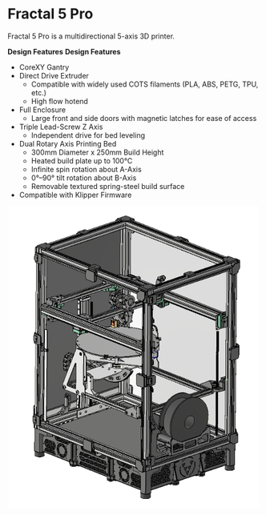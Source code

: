 # Fractal 5 Pro

Fractal 5 Pro is a multidirectional 5-axis 3D printer.

**Design Features**
**Design Features**
- CoreXY Gantry
- Direct Drive Extruder  
  - Compatible with widely used COTS filaments (PLA, ABS, PETG, TPU, etc.)  
  - High flow hotend
- Full Enclosure  
  - Large front and side doors with magnetic latches for ease of access
- Triple Lead-Screw Z Axis  
  - Independent drive for bed leveling
- Dual Rotary Axis Printing Bed  
  - 300mm Diameter x 250mm Build Height  
  - Heated build plate up to 100°C  
  - Infinite spin rotation about A-Axis  
  - 0°–90° tilt rotation about B-Axis  
  - Removable textured spring-steel build surface
- Compatible with Klipper Firmware


<p align="center">
  <img src="./CAD/images/Fractal_5_Pro_ISO.PNG" width="500">
</p>